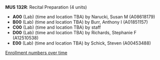 **MUS 132R**: Recital Preparation (4 units)

- **A00** (Lab) (time and location TBA) by Narucki, Susan M (A08618179)
- **B00** (Lab) (time and location TBA) by Burr, Anthony I (A01851157)
- **C00** (Lab) (time and location TBA) by staff
- **D00** (Lab) (time and location TBA) by Richards, Stephanie F (A12510538)
- **E00** (Lab) (time and location TBA) by Schick, Steven (A00453488)

[Enrollment numbers over time](./MUS132R.tsv)

